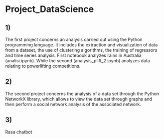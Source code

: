 # Project_DataScience

## 1)
The first project concerns an analysis carried out using the Python programming language. It includes the extraction and visualization of data from a dataset, the use of clustering algorithms, the training of regressors and time series analysis. First notebook analyzes rains in Australia (analisi.ipynb). While the second (analysis_plift_2.ipynb) analyzes data relating to powerlifting competitions. 

## 2)
The second project concerns the analysis of a data set through the Python NetworkX library, which allows to view the data set through graphs and then perform a social network analysis of the associated network.

## 3)
Rasa chatbot
